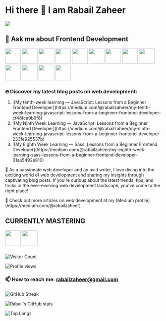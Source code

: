 ###                                           <h1 text="center"> Hi there 👋 I am Rabail Zaheer </h1>
<img src="https://user-images.githubusercontent.com/73345859/232242257-549b15c9-15bb-43fc-9e83-c66a70e7b4dd.jpg" width:500px height:350px>

<h2 text-align="center"> 💬 Ask me about Frontend Development </h2>
<img src="https://github.com/Rabail-Zaheer/Rabail-Zaheer/assets/73345859/c0e5422b-32c0-4929-bd57-57af2ff444c0.png" width="50" height="50">
<img src="https://github.com/Rabail-Zaheer/Rabail-Zaheer/assets/73345859/5363b8b8-a813-4366-a856-d291ddf5b938.png" width="50" height="50">
<img src="https://github.com/Rabail-Zaheer/Rabail-Zaheer/assets/73345859/357cfd25-53c2-43c5-acc0-4ba6ec1a9025.png" width="50" height="50">
<img src="https://github.com/Rabail-Zaheer/Rabail-Zaheer/assets/73345859/d96bdc0e-4db1-496d-9c2d-704e4ce1ce51.png" width="50" height="50">
<img src="https://github.com/Rabail-Zaheer/Rabail-Zaheer/assets/73345859/769ed28d-b7be-4501-bce1-7c63ce08ea4d.png" width="50" height="50">
<img src="https://github.com/Rabail-Zaheer/Rabail-Zaheer/assets/73345859/1fc686e7-7047-42e7-94fa-cbe832e6800b.png" width="50" height="50">
<img src="https://github.com/Rabail-Zaheer/Rabail-Zaheer/assets/73345859/a540d880-aab9-43b0-b87a-a1f6b79e5e5f.png" width="50" height="50">
<img src="https://github.com/Rabail-Zaheer/Rabail-Zaheer/assets/73345859/1e1f1691-741a-4651-8aa0-85457362a5b7.png" width="50" height="50">
<img src="https://github.com/Rabail-Zaheer/Rabail-Zaheer/assets/73345859/2a5ac77a-e432-4c08-9ae8-82dbdde98c8b.png" width="50" height="50">
<img src="https://github.com/Rabail-Zaheer/Rabail-Zaheer/assets/73345859/e7333e43-4055-42da-87f1-82480bd04f22.png" width="50" height="50">
<img src="https://github.com/Rabail-Zaheer/Rabail-Zaheer/assets/73345859/be29540f-c460-418f-a864-2d44ba3ea7dd.png" width="50" height="50">
<img src="https://github.com/Rabail-Zaheer/Rabail-Zaheer/assets/73345859/eaa9140e-2dce-40cb-a4a1-d686bdd8bb69.png" width="50" height="50">
<img src="https://github.com/Rabail-Zaheer/Rabail-Zaheer/assets/73345859/5831ec3a-b548-4ac0-aff1-ef8bb4650dbb.png" width="50" height="50">



<h3> 🔥 Discover my latest blog posts on web development: </h3>

<ol> <li> ![My tenth-week learning — JavaScript: Lessons from a Beginner Frontend Developer](https://medium.com/@rabailzaheer/my-tenth-week-learning-javascript-lessons-from-a-beginner-frontend-developer-cf48fca9b9f8) </li>

<li> ![My Ninth Week Learning — JavaScript: Lessons from a Beginner Frontend Developer](https://medium.com/@rabailzaheer/my-ninth-week-learning-javascript-lessons-from-a-beginner-frontend-developer-233fe925537b) </li>

<li> ![My Eighth Week Learning — Sass: Lessons from a Beginner Frontend Developer](https://medium.com/@rabailzaheer/my-eighth-week-learning-sass-lessons-from-a-beginner-frontend-developer-31aa5492e810) </li> </ol>


<p> 🌟 As a passionate web developer and an avid writer, I love diving into the exciting world of web development and sharing my insights through captivating blog posts. If you're curious about the latest trends, tips, and tricks in the ever-evolving web development landscape, you've come to the right place! </p>

<p> 🚀 Check out more articles on web development at my [Medium profile] (https://medium.com/@rabailzaheer) </p>

 ###                                                      <h2 text-align="center"> CURRENTLY MASTERING </h2>
<img src="https://github.com/Rabail-Zaheer/Rabail-Zaheer/assets/73345859/f7177db4-c8ad-4ba1-aaa5-1541813cab9f.png" width="50" height="50">
<img src="https://github.com/Rabail-Zaheer/Rabail-Zaheer/assets/73345859/c110ec6e-a7ef-4894-8ba6-787033f8e80b.png" width="50" height="50">


###


![Visitor Count](https://profile-counter.glitch.me/Rabail-Zaheer/count.svg)

![Profile views](https://gpvc.arturio.dev/Rabail-Zaheer)


###                                         📫 How to reach me: rabailzaheer@gmail.com

###
![GitHub Streak](https://streak-stats.demolab.com/?user=Rabail-Zaheer)

![Rabail's GitHub stats](https://github-readme-stats.vercel.app/api?username=Rabail-Zaheer)


![Top Langs](https://github-readme-stats.vercel.app/api/top-langs/?username=Rabail-Zaheer&layout=compact)

<!--
// ![Rabail's GitHub stats](https://github-readme-stats.vercel.app/api?username=Rabail-Zaheer)


//![Top Langs](https://github-readme-stats.vercel.app/api/top-langs/?username=Rabail-Zaheer&layout=compact) -->

























<!--
**Rabail-Zaheer/Rabail-Zaheer** is a ✨ _special_ ✨ repository because its `README.md` (this file) appears on your GitHub profile.

Here are some ideas to get you started:

- 🔭 I’m currently working on ...
- 🌱 I’m currently learning ...
- 👯 I’m looking to collaborate on ...
- 🤔 I’m looking for help with ...

- ⚡ Fun fact: ...
-->

